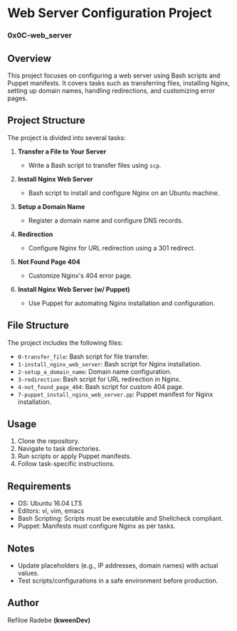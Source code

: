 # Web Server Configuration Project
### 0x0C-web_server

## Overview

This project focuses on configuring a web server using Bash scripts and Puppet manifests. It covers tasks such as transferring files, installing Nginx, setting up domain names, handling redirections, and customizing error pages.

## Project Structure

The project is divided into several tasks:

1. **Transfer a File to Your Server**
   - Write a Bash script to transfer files using `scp`.
   
2. **Install Nginx Web Server**
   - Bash script to install and configure Nginx on an Ubuntu machine.
   
3. **Setup a Domain Name**
   - Register a domain name and configure DNS records.
   
4. **Redirection**
   - Configure Nginx for URL redirection using a 301 redirect.
   
5. **Not Found Page 404**
   - Customize Nginx's 404 error page.
   
6. **Install Nginx Web Server (w/ Puppet)**
   - Use Puppet for automating Nginx installation and configuration.

## File Structure

The project includes the following files:

- `0-transfer_file`: Bash script for file transfer.
- `1-install_nginx_web_server`: Bash script for Nginx installation.
- `2-setup_a_domain_name`: Domain name configuration.
- `3-redirection`: Bash script for URL redirection in Nginx.
- `4-not_found_page_404`: Bash script for custom 404 page.
- `7-puppet_install_nginx_web_server.pp`: Puppet manifest for Nginx installation.

## Usage

1. Clone the repository.
2. Navigate to task directories.
3. Run scripts or apply Puppet manifests.
4. Follow task-specific instructions.

## Requirements

- OS: Ubuntu 16.04 LTS
- Editors: vi, vim, emacs
- Bash Scripting: Scripts must be executable and Shellcheck compliant.
- Puppet: Manifests must configure Nginx as per tasks.

## Notes

- Update placeholders (e.g., IP addresses, domain names) with actual values.
- Test scripts/configurations in a safe environment before production.

## Author
Refiloe Radebe __(kweenDev)__

